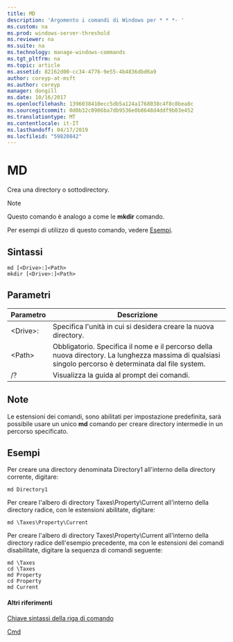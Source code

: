 ```yaml
---
title: MD
description: 'Argomento i comandi di Windows per * * *- '
ms.custom: na
ms.prod: windows-server-threshold
ms.reviewer: na
ms.suite: na
ms.technology: manage-windows-commands
ms.tgt_pltfrm: na
ms.topic: article
ms.assetid: 82162d00-cc34-4776-9e55-4b4836dbd6a9
author: coreyp-at-msft
ms.author: coreyp
manager: dongill
ms.date: 10/16/2017
ms.openlocfilehash: 1396038410ecc5db5a124a1768038c4f8c8bea8c
ms.sourcegitcommit: 0d0b32c8986ba7db9536e0b8648d4ddf9b03e452
ms.translationtype: MT
ms.contentlocale: it-IT
ms.lasthandoff: 04/17/2019
ms.locfileid: "59820842"
---
```

# <a name="md"></a>MD



Crea una directory o sottodirectory.

> [!NOTE]
> Questo comando è analogo a come le **mkdir** comando.

Per esempi di utilizzo di questo comando, vedere [Esempi](#BKMK_examples).

## <a name="syntax"></a>Sintassi

```
md [<Drive>:]<Path>
mkdir [<Drive>:]<Path>
```

## <a name="parameters"></a>Parametri

|Parametro|Descrizione|
|---------|-----------|
|\<Drive>:|Specifica l'unità in cui si desidera creare la nuova directory.|
|\<Path>|Obbligatorio. Specifica il nome e il percorso della nuova directory. La lunghezza massima di qualsiasi singolo percorso è determinata dal file system.|
|/?|Visualizza la guida al prompt dei comandi.|

## <a name="remarks"></a>Note

Le estensioni dei comandi, sono abilitati per impostazione predefinita, sarà possibile usare un unico **md** comando per creare directory intermedie in un percorso specificato.

## <a name="BKMK_examples"></a>Esempi

Per creare una directory denominata Directory1 all'interno della directory corrente, digitare:
```
md Directory1
```
Per creare l'albero di directory Taxes\Property\Current all'interno della directory radice, con le estensioni abilitate, digitare:
```
md \Taxes\Property\Current
```
Per creare l'albero di directory Taxes\Property\Current all'interno della directory radice dell'esempio precedente, ma con le estensioni dei comandi disabilitate, digitare la sequenza di comandi seguente:
```
md \Taxes
cd \Taxes 
md Property
cd Property
md Current
```

#### <a name="additional-references"></a>Altri riferimenti

[Chiave sintassi della riga di comando](command-line-syntax-key.md)

[Cmd](cmd.md)